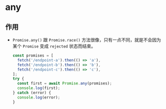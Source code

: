 # any

## 作用

*   `Promise.any()` 跟 `Promise.race()` 方法很像，只有一点不同，就是不会因为某个 `Promise` 变成 `rejected` 状态而结束。

    ```javascript
    const promises = [
      fetch('/endpoint-a').then(() => 'a'),
      fetch('/endpoint-b').then(() => 'b'),
      fetch('/endpoint-c').then(() => 'c'),
    ];
    try {
      const first = await Promise.any(promises);
      console.log(first);
    } catch (error) {
      console.log(error);
    }
    ```
